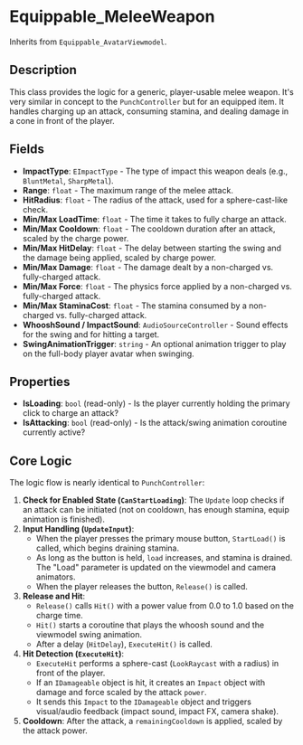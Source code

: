 # Equippable_MeleeWeapon

Inherits from `Equippable_AvatarViewmodel`.

## Description

This class provides the logic for a generic, player-usable melee weapon. It's very similar in concept to the `PunchController` but for an equipped item. It handles charging up an attack, consuming stamina, and dealing damage in a cone in front of the player.

## Fields

-   **ImpactType**: `EImpactType` - The type of impact this weapon deals (e.g., `BluntMetal`, `SharpMetal`).
-   **Range**: `float` - The maximum range of the melee attack.
-   **HitRadius**: `float` - The radius of the attack, used for a sphere-cast-like check.
-   **Min/Max LoadTime**: `float` - The time it takes to fully charge an attack.
-   **Min/Max Cooldown**: `float` - The cooldown duration after an attack, scaled by the charge power.
-   **Min/Max HitDelay**: `float` - The delay between starting the swing and the damage being applied, scaled by charge power.
-   **Min/Max Damage**: `float` - The damage dealt by a non-charged vs. fully-charged attack.
-   **Min/Max Force**: `float` - The physics force applied by a non-charged vs. fully-charged attack.
-   **Min/Max StaminaCost**: `float` - The stamina consumed by a non-charged vs. fully-charged attack.
-   **WhooshSound / ImpactSound**: `AudioSourceController` - Sound effects for the swing and for hitting a target.
-   **SwingAnimationTrigger**: `string` - An optional animation trigger to play on the full-body player avatar when swinging.

## Properties

-   **IsLoading**: `bool` (read-only) - Is the player currently holding the primary click to charge an attack?
-   **IsAttacking**: `bool` (read-only) - Is the attack/swing animation coroutine currently active?

## Core Logic

The logic flow is nearly identical to `PunchController`:
1.  **Check for Enabled State (`CanStartLoading`)**: The `Update` loop checks if an attack can be initiated (not on cooldown, has enough stamina, equip animation is finished).
2.  **Input Handling (`UpdateInput`)**:
    -   When the player presses the primary mouse button, `StartLoad()` is called, which begins draining stamina.
    -   As long as the button is held, `load` increases, and stamina is drained. The "Load" parameter is updated on the viewmodel and camera animators.
    -   When the player releases the button, `Release()` is called.
3.  **Release and Hit**:
    -   `Release()` calls `Hit()` with a power value from 0.0 to 1.0 based on the charge time.
    -   `Hit()` starts a coroutine that plays the whoosh sound and the viewmodel swing animation.
    -   After a delay (`HitDelay`), `ExecuteHit()` is called.
4.  **Hit Detection (`ExecuteHit`)**:
    -   `ExecuteHit` performs a sphere-cast (`LookRaycast` with a radius) in front of the player.
    -   If an `IDamageable` object is hit, it creates an `Impact` object with damage and force scaled by the attack `power`.
    -   It sends this `Impact` to the `IDamageable` object and triggers visual/audio feedback (impact sound, impact FX, camera shake).
5.  **Cooldown**: After the attack, a `remainingCooldown` is applied, scaled by the attack power.
